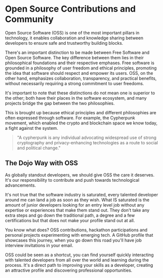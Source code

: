 # Open Source Contributions and Community

Open Source Software (OSS) is one of the most important pillars in technology, it enables collaboration and knowledge sharing between developers to ensure safe and trustworthy building blocks.

There's an important distinction to be made between Free Software and Open Source Software. The key difference between them lies in their philosophical foundations and their respective emphases. Free software is grounded in a philosophy of user freedom and ethical principles, promoting the idea that software should respect and empower its users. OSS, on the other hand, emphasizes collaboration, transparency, and practical benefits, without necessarily requiring a strong commitment to user freedoms.

It's important to note that these distinctions do not mean one is superior to the other; both have their places in the software ecosystem, and many projects bridge the gap between the two philosophies.

This is brought up because ethical principles and different philosophies are often expressed through software. For example, the Cypherpunk movement, which enabled the crypto and blockchain space we know today, a fight against the system. 

> "A cypherpunk is any individual advocating widespread use of strong cryptography and privacy-enhancing technologies as a route to social and political change."

## The Dojo Way with OSS

As globally standout developers, we should give OSS the care it deserves. It's our responsibility to contribute and push towards technological advancements.

It's not true that the software industry is saturated, every talented developer around me can land a job as soon as they wish. What IS saturated is the amount of junior developers looking for an entry level job without any expertise or experiences that make them stand out. They don't take any extra steps and go down the traditional path, a degree and a few certifications but that does not make your profile stand out at all.

You know what does? OSS contributions, hackathon participations and personal projects experimenting with emerging tech. A GitHub profile that showcases this journey, when you go down this road you'll have job interview invitations in your email.

OSS could be seen as a shortcut, you can find yourself quickly interacting with talented developers from all over the world and learning during the process. It's a direct path to improving your skills as a developer, creating an attractive profile and discovering professional opportunities.
